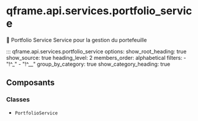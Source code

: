 # qframe.api.services.portfolio_service


💼 Portfolio Service
Service pour la gestion du portefeuille


::: qframe.api.services.portfolio_service
    options:
      show_root_heading: true
      show_source: true
      heading_level: 2
      members_order: alphabetical
      filters:
        - "!^_"
        - "!^__"
      group_by_category: true
      show_category_heading: true

## Composants

### Classes

- `PortfolioService`

